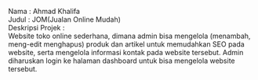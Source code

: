 Nama : Ahmad Khalifa  
Judul : JOM(Jualan Online Mudah)  
Deskripsi Projek :  
Website toko online sederhana, dimana admin bisa mengelola (menambah, meng-edit menghapus) produk dan artikel untuk memudahkan SEO pada website, serta mengelola informasi kontak pada website tersebut. Admin diharuskan login ke halaman dashboard untuk bisa mengelola website tersebut.  
